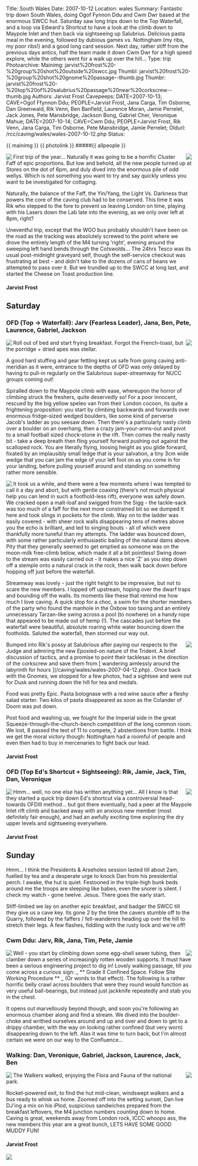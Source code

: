 Title: South Wales
Date: 2007-10-12
Location: wales
Summary: Fantastic trip down South Wales, doing Ogof Fynnon Ddu and Cwm Dwr based at the enormous SWCC hut. Saturday saw long trips down to the Top Waterfall, and a loop via Edward's Shortcut to have a look at the climb down to Maypole Inlet and then back via sightseeing up Salubrius. Delicious pasta meal in the evening, followed by dubious games vs. Nottingham (my ribs, my poor ribs!) and a good long card session. Next day, rather stiff from the previous days antics, half the team made it down Cwm Dwr for a high speed explore, while the others went for a walk up over the hill...
Type: trip
Photoarchive:
Mainimg: jarvist%20frost%20-%20group%20shot%20outside%20swcc.jpg
Thumbl: jarvist%20frost%20-%20group%20shot%20gnome%20passage--thumb.jpg
Thumbr: jarvist%20frost%20-%20top%20of%20salubrius%20passage%20near%20corkscrew--thumb.jpg
Authors: Jarvist Frost
Cavepeeps: DATE=2007-10-13; CAVE=Ogof Ffynnon Ddu; PEOPLE=Jarvist Frost, Jana Carga, Tim Osborne, Dan Greenwald, Rik Venn, Ben Banfield, Laurence Moran, Jamie Perrelet, Jack Jones, Pete Mansbridge, Jackson Bong, Gabriel Cher, Veronique Mahue;
          DATE=2007-10-14; CAVE=Cwm Ddu; PEOPLE=Jarvist Frost, Rik Venn, Jana Carga, Tim Osborne, Pete Mansbridge, Jamie Perrelet;
Oldurl: /rcc/caving/wales/wales-2007-10-12.php
Status:

{{ mainimg }}
{{ photolink }}
#####{{ allpeople }}

<a href="/caving/photo_archive/trips/2007-10-12%20-%20south%20wales/jarvist%20frost%20-%20fettling%20jamie%20and%20ben.html">
<img align="left" src="/caving/photo_archive/trips/2007-10-12%20-%20south%20wales/jarvist%20frost%20-%20fettling%20jamie%20and%20ben--thumb.jpg">
</a>
<a href="/caving/photo_archive/trips/2007-05-25%20-%20Yorkshire%20JSPDT/Alijosa%20-%20Pot%20in%20York%20059.html">
<img align="right" src="/caving/photo_archive/trips/2007-05-25%20-%20Yorkshire%20JSPDT/Alijosa%20-%20Pot%20in%20York%20059--thumb.jpg">
</a>
First trip of the year... Naturally it was going to be a horrific Cluster Faff of epic proportions. But low and behold, all the new people turned up at Stores on the dot of 6pm, and duly dived into the enormous pile of odd wellys. Which is not something you want to try and say quickly unless you want to be investigated for cottaging.

Naturally, the balance of the Faff, the Yin/Yang, the Light Vs. Darkness that powers the core of the caving club had to be conserved. This time it was Rik who stepped to the fore to prevent us leaving London on time, playing with his Lasers down the Lab late into the evening, as we only over left at 8pm, right?

Uneventful trip, except that the WGO bus probably shouldn't have been on the road as the tracking was absolutely screwed to the point where we drove the entirely length of the M4 turning 'right', evening around the sweeping left hand bends through the Cotswolds... The 24hrs Tesco was its usual post-midnight graveyard self, though the self-service checkout was frustrating at best - and didn't take to the dozens of cans of beans we attempted to pass over it. But we trundled up to the SWCC at long last, and started the Cheese on Toast production line.

####  Jarvist Frost

##  Saturday

###  OFD (Top -&gt; Waterfall): Jarv (Fearless Leader), Jana, Ben, Pete, Laurence, Gabriel, Jackson

<a href="/caving/photo_archive/trips/2007-10-12%20-%20south%20wales/jarvist%20frost%20-%20group%20shot%20gnome%20passage.html">
<img align="left" src="/caving/photo_archive/trips/2007-10-12%20-%20south%20wales/jarvist%20frost%20-%20group%20shot%20gnome%20passage--thumb.jpg">
</a>
<a href="/caving/photo_archive/trips/2007-10-12%20-%20south%20wales/jarvist%20frost%20-%20gnome%20passage%20long%20shot.html">
<img align="right" src="/caving/photo_archive/trips/2007-10-12%20-%20south%20wales/jarvist%20frost%20-%20gnome%20passage%20long%20shot--thumb.jpg">
</a>
Roll out of bed and start frying breakfast. Forgot the French-toast, but the porridge + dried apes was stellar.

A good hard stuffing and gear fettling kept us safe from going caving anti-meridian as it were, entrance to the depths of OFD was only delayed by having to pull-in regularly on the Salubrious super-streamway for NUCC groups coming out!

Spiralled down to the Maypole climb with ease, whereupon the horror of climbing struck the freshers, quite deservedly so! For a poor innocent, rescued by the big yellow speleo van from their London cocoon, its quite a frightening proposition: you start by climbing backwards and forwards over enormous fridge-sized wedged boulders, like some kind of perverse Jacob's ladder as you seesaw down. Then there's a particularly nasty climb over a boulder on an overhang, then a crazy jam-your-arms-out and pivot to a small football sized chock-stone in the rift. Then comes the really nasty bit - take a deep breath then fling yourself forward pushing out against the scalloped rock. You are literally flying, loosing height as you glide forward, fixated by an implausibly small ledge that is your salvation, a tiny 3cm wide wedge that you can jam the edge of your left foot on as you come in for your landing, before pulling yourself around and standing on something rather more sensible.

<a href="/caving/photo_archive/trips/2007-10-12%20-%20south%20wales/jarvist%20frost%20-%20top%20of%20salubrius%20passage%20near%20corkscrew.html">
<img align="left" src="/caving/photo_archive/trips/2007-10-12%20-%20south%20wales/jarvist%20frost%20-%20top%20of%20salubrius%20passage%20near%20corkscrew--thumb.jpg">
</a>
It took us a while, and there were a few moments where I was tempted to call it a day and abort, but with gentle coaxing (there's not much physical help you can lend in such a foothold-less rift), everyone was safely down. We cracked open a malt-loaf and swigged from the Sigg - the tackle-sack was too much of a faff for the next more constrained bit so we dumped it here and took slings in pockets for the climb. Way on to the ladder was easily covered - with sheer rock walls disappearing tens of metres above you the echo is brilliant, and led to singing bouts - all of which were thankfully more tuneful than my attempts. The ladder was bounced down, with some rather particularly enthusiastic bailing of the natural dams above. Pity that they generally seemed to get emptied as someone was on the moon-milk free-climb below, which made it all a bit pointless! Swing down to the stream was easily carried out - it makes a nice 'Z' as you step down off a stemple onto a natural crack in the rock, then walk back down before hopping off just before the waterfall.

Streamway was lovely - just the right height to be impressive, but not to scare the new members. I lopped off upstream, hoping over the dwarf traps and bounding off the walls. Its moments like these that remind me how much I love caving. A quick stop for a choc, a swim for the shorter members of the party who found the manhole in the Oxbow too taxing and an entirely unnecessary Tarzan-like swing across a pool (to nowhere) on a handy rope that appeared to be made out of hemp (!). The cascades just before the waterfall were beautiful, absolute roaring white water bouncing down the footholds. Saluted the waterfall, then stormed our way out.

<a href="/caving/photo_archive/trips/2007-10-12%20-%20south%20wales/jarvist%20frost%20-%20gnome%20passage%20group%20shot.html">
<img align="right" src="/caving/photo_archive/trips/2007-10-12%20-%20south%20wales/jarvist%20frost%20-%20gnome%20passage%20group%20shot--thumb.jpg">
</a>
Bumped into Rik's possy at Salubrious after paying our respects to the Judge and admiring the new Epoxied-on nature of the Trident. A brief discussion of tactics, and a promise to point their tacklesac in the direction of the corkscrew and save them from [ wandering aimlessly around the labyrinth for hours ](/caving/wales/wales-2007-04-12.php) . Once back with the Gnomes, we stopped for a few photos, had a sightsee and were out for Dusk and running down the hill for tea and medals.

Food was pretty Epic. Pasta bolognase with a red wine sauce after a fleshy salad starter. Two kilos of pasta disappeared as soon as the Colander of Doom was put down.

Post food and washing up, we fought for the Imperial side in the great Squeeze-through-the-church-bench competition of the long common room. We lost, 8 passed the test of 11 to compete, 2 abstentions from battle. I think we get the moral victory though: Nottingham had a roomful of people and even then had to buy in mercenaries to fight back our lead.

####  Jarvist Frost

###  OFD (Top Ed's Shortcut + Sightseeing): Rik, Jamie, Jack, Tim, Dan, Veronique

<a href="/caving/photo_archive/trips/2007-10-12%20-%20south%20wales/jarvist%20frost%20-%20fettling%20top%20entrance.html">
<img align="left" src="/caving/photo_archive/trips/2007-10-12%20-%20south%20wales/jarvist%20frost%20-%20fettling%20top%20entrance--thumb.jpg">
</a>
<a href="/caving/photo_archive/trips/2007-10-12%20-%20south%20wales/jarvist%20frost%20-%20fettling%20top%20entrance%202.html">
<img align="right" src="/caving/photo_archive/trips/2007-10-12%20-%20south%20wales/jarvist%20frost%20-%20fettling%20top%20entrance%202--thumb.jpg">
</a>
Hmm... well, no one else has written anything yet... All I know is that they started a quick trip down Ed's shortcut via a controversial head-towards OFDIII method... but got there eventually, had a peer at the Maypole Inlet rift climb and backed away with an anxious new member (most definitely fair enough), and had an awfully exciting time exploring the dry upper levels and sightseeing everywhere.

####  Jarvist Frost

##  Sunday

Hmm... I think the Presidents &amp; Arseholes session lasted till about 2am, fuelled by tea and a desperate urge to knock Dan from his presidential perch. I awake, the hut is quiet. Festooned in the triple-high bunk beds around me the troops are sleeping like babes, even the snorer is silent. I check my watch - gone twelve. Jesus. There goes the early start.

Stiff-limbed we lay on another epic breakfast, and badger the SWCC till they give us a cave key. Its gone 2 by the time the cavers stumble off to the Quarry, followed by the faffers / fell-wanderers heading up over the hill to stretch their legs. A few flashes, fiddling with the rusty lock and we're off!

###  Cwm Ddu: Jarv, Rik, Jana, Tim, Pete, Jamie

<a href="/caving/photo_archive/trips/2007-10-12%20-%20south%20wales/veronique%20mahue%20-%20IMGP0129.html">
<img align="left" src="/caving/photo_archive/trips/2007-10-12%20-%20south%20wales/veronique%20mahue%20-%20IMGP0129--thumb.jpg">
</a>
<a href="/caving/photo_archive/trips/2007-10-12%20-%20south%20wales/veronique%20mahue%20-%20IMGP0127.html">
<img align="right" src="/caving/photo_archive/trips/2007-10-12%20-%20south%20wales/veronique%20mahue%20-%20IMGP0127--thumb.jpg">
</a>
Well - you start by climbing down some egg-shell sewer tubing, then clamber down a series of increasingly rotten wooden supports. It must have been a serious engineering project to dig in! Lovely walking passage, till you come across a curious sign: _ ** Grade II Confined Space. Follow Site Working Procedure ** _ (Or words to that effect). The following is a rather horrific belly crawl across boulders that were they round would function as very useful ball-bearings, but instead just jackknife repeatedly and stab you in the chest.

It opens out marvellously beyond though, and soon you're following an enormous chamber along and find a stream. We dived into the boulder-choke and writhed ourselves around and up and over and down to get to a drippy chamber, with the way on looking rather confined (but very worn) disappearing down to the left. Alas it was time to turn back, but I'm almost certain we were on our way to the Confluence...

###  Walking: Dan, Veronique, Gabriel, Jackson, Laurence, Jack, Ben

<a href="/caving/photo_archive/trips/2007-10-12%20-%20south%20wales/veronique%20mahue%20-%20IMGP0135.html">
<img align="left" src="/caving/photo_archive/trips/2007-10-12%20-%20south%20wales/veronique%20mahue%20-%20IMGP0135--thumb.jpg">
</a>
<a href="/caving/photo_archive/trips/2007-10-12%20-%20south%20wales/veronique%20mahue%20-%20IMGP0144.html">
<img align="right" src="/caving/photo_archive/trips/2007-10-12%20-%20south%20wales/veronique%20mahue%20-%20IMGP0144--thumb.jpg">
</a>
The Walkers walked, enjoying the Flora and Fauna of the national park.

Rocket-powered exit, to find the hut mid-clean, windswept walkers and a bus ready to whisk us home. Zoomed off into the setting sunset, Dan live DJ'ing a mix on his iPlod, suspicious sandwiches prepared from the breakfast leftovers, the M4 junction numbers counting down to home. Caving is great, weekends away from London rock, ICCC whoops ass, the new members this year are a great bunch, LETS HAVE SOME GOOD MUDDY FUN!

####  Jarvist Frost

[ ![](/caving/natural_born_caver.gif) ](/caving/photo_archive/cartoons)
